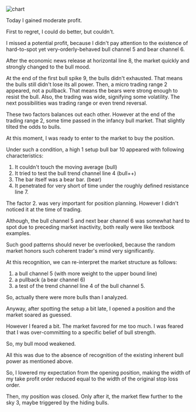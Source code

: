 ![chart](https://raw2.github.com/ryoqun/price-action-analysis/master/2014y05m30d/eurusd-m5.png "")

Today I gained moderate profit.

First to regret, I could do better, but couldn't.

I missed a potential profit, because I didn't pay attention to the existence of hard-to-spot yet very-orderly-behaved bull channel 5 and bear channel 6.

After the economic news release at horizontal line 8, the market quickly and strongly changed to the bull mood.

At the end of the first bull spike 9, the bulls didn't exhausted. That means the bulls still didn't lose its all power. Then, a micro trading range 2 appeared, not a pullback. That means the bears were strong enough to resist the bull. Also, the trading was wide, signifying some volatility. The next possibilities was trading range or even trend reversal.

These two factors balances out each other. However at the end of the trading range 2, some time passed in the infancy bull market. That slightly tilted the odds to bulls.

At this moment, I was ready to enter to the market to buy the position.

Under such a condition, a high 1 setup bull bar 10 appeared with following characteristics:

1. It couldn't touch the moving average (bull)
2. It tried to test the bull trend channel line 4 (bull++)
3. The bar itself was a bear bar. (bear)
4. It penetrated for very short of time under the roughly defined resistance line 7.

The factor 2. was very important for position planning. However I didn't noticed it at the time of trading.

Although, the bull channel 5 and next bear channel 6 was somewhat hard to spot due to preceding market inactivity, both really were like textbook examples.

Such good patterns should never be overlooked, because the random market honors such coherent trader's mind very significantly.

At this recognition, we can re-interpret the market structure as follows:

1. a bull channel 5 (with more weight to the upper bound line)
2. a pullback (a bear channel 6)
3. a test of the trend channel line 4 of the bull channel 5.

So, actually there were more bulls than I analyzed.

Anyway, after spotting the setup a bit late, I opened a position and the market soared as guessed.

However I feared a bit. The market favored for me too much. I was feared that I was over-committing to a specific belief of bull strength.

So, my bull mood weakened.

All this was due to the absence of recognition of the existing inherent bull power as mentioned above.

So, I lowered my expectation from the opening position, making the width of my take profit order reduced equal to the width of the original stop loss order.

Then, my position was closed. Only after it, the market flew further to the sky 3, maybe triggered by the hiding bulls.
